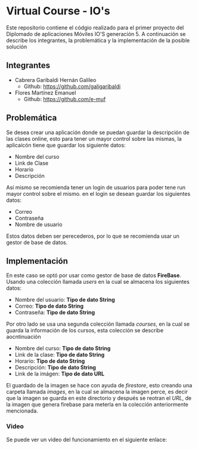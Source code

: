 # Virtual Course - IO's

Este repositorio contiene el códgio realizado para el primer proyecto del Diplomado de aplicaciones Móviles IO'S generación 5. A continuación se describe los integrantes, la problemática y la implementación de la posible solución

## Integrantes

- Cabrera Garibaldi Hernán Galileo
  - Github: https://github.com/galigaribaldi
- Flores Martínez Emanuel
  - Github: https://github.com/e-muf

## Problemática

Se desea crear una aplicación donde se puedan guardar la descripción de las clases online, esto para tener un mayor control sobre las mismas, la aplicaicón tiene que guardar los siguiente datos:

- Nombre del curso
- Link de Clase
- Horario
- Descripción

Así mismo se recomienda tener un login de usuarios para poder tene run mayor control sobre el mismo. en el login se desean guardar los siguientes datos:

- Correo
- Contraseña
- Nombre de usuario

Estos datos deben ser perecederos, por lo que se recomienda usar un gestor de base de datos.

## Implementación

En este caso se optó por usar como gestor de base de datos **FireBase**. Usando una colección llamada *users* en la cual se almacena los siguientes datos:

- Nombre del usuario: **Tipo de dato String**
- Correo: **Tipo de dato String**
- Contraseña: **Tipo de dato String**

Por otro lado se usa una segunda colección llamada *courses*, en la cual se guarda la información de los cursos, esta colección se describe aocntinuación

- Nombre del curso: **Tipo de dato String**
- Link de la clase: **Tipo de dato String**
- Horario: **Tipo de dato String**
- Descripción: **Tipo de dato String**
- Link de la imágen: **Tipo de dato URL**

El guardado de la imagen se hace con ayuda de *firestore*, esto creando una carpeta llamada *images*, en la cual se almacena la imagen perce, es decir que la imagen se guarda en este directorio y después se reotran el *URL*, de la imagen que genera firebase para meterla en la colección anteriormente mencionada.

### Video

Se puede ver un video del funcionamiento en el siguiente enlace:



